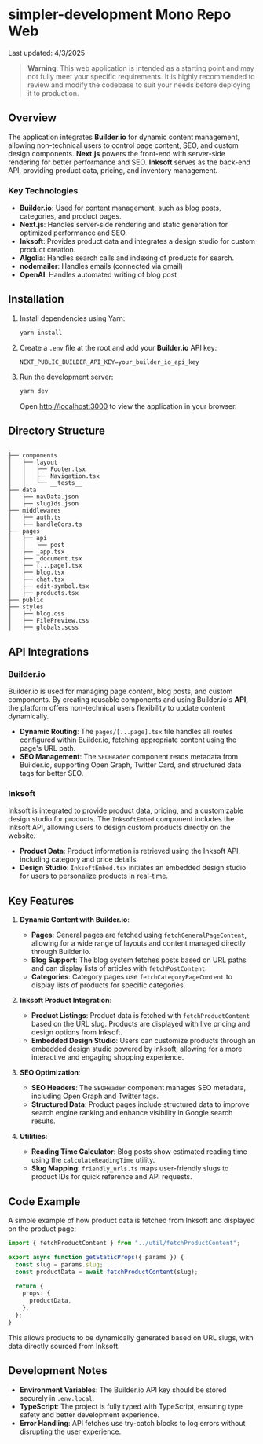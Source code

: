 # simpler-development Mono Repo Web

Last updated: 4/3/2025

> **Warning**: This web application is intended as a starting point and may not fully meet your specific requirements. It is highly recommended to review and modify the codebase to suit your needs before deploying it to production.


## Overview

The application integrates **Builder.io** for dynamic content management, allowing non-technical users to control page content, SEO, and custom design components. **Next.js** powers the front-end with server-side rendering for better performance and SEO. **Inksoft** serves as the back-end API, providing product data, pricing, and inventory management.

### Key Technologies

- **Builder.io**: Used for content management, such as blog posts, categories, and product pages.
- **Next.js**: Handles server-side rendering and static generation for optimized performance and SEO.
- **Inksoft**: Provides product data and integrates a design studio for custom product creation.
- **Algolia**: Handles search calls and indexing of products for search.
- **nodemailer**: Handles emails (connected via gmail)
- **OpenAI**: Handles automated writing of blog post

## Installation

1. Install dependencies using Yarn:

   ```bash
   yarn install
   ```

2. Create a `.env` file at the root and add your **Builder.io** API key:

   ```env
   NEXT_PUBLIC_BUILDER_API_KEY=your_builder_io_api_key
   ```

3. Run the development server:

   ```bash
   yarn dev
   ```

   Open [http://localhost:3000](http://localhost:3000) to view the application in your browser.

## Directory Structure

```
.
├── components
│   ├── layout
│   │   ├── Footer.tsx
│   │   ├── Navigation.tsx
│   │   └── __tests__
├── data
│   ├── navData.json
│   ├── slugIds.json
├── middlewares
│   ├── auth.ts
│   ├── handleCors.ts
├── pages
│   ├── api
│   │   └── post
│   ├── _app.tsx
│   ├── _document.tsx
│   ├── [...page].tsx
│   ├── blog.tsx
│   ├── chat.tsx
│   ├── edit-symbol.tsx
│   ├── products.tsx
├── public
├── styles
│   ├── blog.css
│   ├── FilePreview.css
│   ├── globals.scss
```

## API Integrations

### Builder.io

Builder.io is used for managing page content, blog posts, and custom components. By creating reusable components and using Builder.io's **API**, the platform offers non-technical users flexibility to update content dynamically.

- **Dynamic Routing**: The `pages/[...page].tsx` file handles all routes configured within Builder.io, fetching appropriate content using the page's URL path.
- **SEO Management**: The `SEOHeader` component reads metadata from Builder.io, supporting Open Graph, Twitter Card, and structured data tags for better SEO.

### Inksoft

Inksoft is integrated to provide product data, pricing, and a customizable design studio for products. The `InksoftEmbed` component includes the Inksoft API, allowing users to design custom products directly on the website.

- **Product Data**: Product information is retrieved using the Inksoft API, including category and price details.
- **Design Studio**: `InksoftEmbed.tsx` initiates an embedded design studio for users to personalize products in real-time.

## Key Features

1. **Dynamic Content with Builder.io**:

   - **Pages**: General pages are fetched using `fetchGeneralPageContent`, allowing for a wide range of layouts and content managed directly through Builder.io.
   - **Blog Support**: The blog system fetches posts based on URL paths and can display lists of articles with `fetchPostContent`.
   - **Categories**: Category pages use `fetchCategoryPageContent` to display lists of products for specific categories.

2. **Inksoft Product Integration**:

   - **Product Listings**: Product data is fetched with `fetchProductContent` based on the URL slug. Products are displayed with live pricing and design options from Inksoft.
   - **Embedded Design Studio**: Users can customize products through an embedded design studio powered by Inksoft, allowing for a more interactive and engaging shopping experience.

3. **SEO Optimization**:

   - **SEO Headers**: The `SEOHeader` component manages SEO metadata, including Open Graph and Twitter tags.
   - **Structured Data**: Product pages include structured data to improve search engine ranking and enhance visibility in Google search results.

4. **Utilities**:
   - **Reading Time Calculator**: Blog posts show estimated reading time using the `calculateReadingTime` utility.
   - **Slug Mapping**: `friendly_urls.ts` maps user-friendly slugs to product IDs for quick reference and API requests.

## Code Example

A simple example of how product data is fetched from Inksoft and displayed on the product page:

```typescript
import { fetchProductContent } from "../util/fetchProductContent";

export async function getStaticProps({ params }) {
  const slug = params.slug;
  const productData = await fetchProductContent(slug);

  return {
    props: {
      productData,
    },
  };
}
```

This allows products to be dynamically generated based on URL slugs, with data directly sourced from Inksoft.

## Development Notes

- **Environment Variables**: The Builder.io API key should be stored securely in `.env.local`.
- **TypeScript**: The project is fully typed with TypeScript, ensuring type safety and better development experience.
- **Error Handling**: API fetches use try-catch blocks to log errors without disrupting the user experience.
